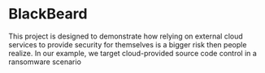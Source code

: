 # BlackBeard
This project is designed to demonstrate how relying on external cloud services
to provide security for themselves is a bigger risk then people realize. In our
example, we target cloud-provided source code control in a ransomware scenario